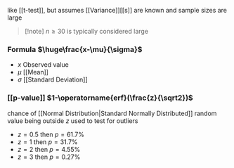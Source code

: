 like [[t-test]], but assumes [[Variance]][[s]] are known and sample sizes are large
> [!note] $n\geq30$ is typically considered large
### Formula $\huge\frac{x-\mu}{\sigma}$
- $x$ Observed value
- $\mu$ [[Mean]]
- $\sigma$ [[Standard Deviation]]
### [[p-value]] $1-\operatorname{erf}(\frac{z}{\sqrt2})$
chance of [[Normal Distribution|Standard Normally Distributed]] random value being outside $z$ 
used to test for outliers
- $z=0.5$ then $p=61.7\%$
- $z=1$ then $p=31.7\%$
- $z=2$ then $p=4.55\%$
- $z=3$ then $p=0.27\%$

